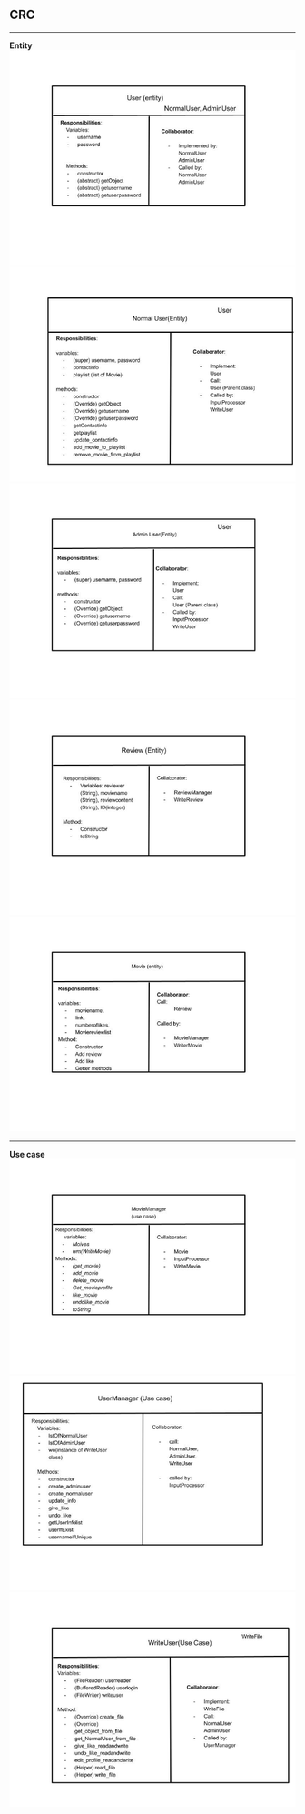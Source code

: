## CRC
****
**Entity**
![User CRC](https://github.com/CSC207-UofT/course-project-team-28/blob/main/src/CRCCards/usercrc.jpeg)
![Normal User CRC](https://github.com/CSC207-UofT/course-project-team-28/blob/main/src/CRCCards/normalusercrc.jpeg)
![Admin User CRC](https://github.com/CSC207-UofT/course-project-team-28/blob/main/src/CRCCards/adminusercrc.jpeg)
![Review CRC](https://github.com/CSC207-UofT/course-project-team-28/blob/main/src/CRCCards/reviewcrc.jpeg)
![Movie CRC](https://github.com/CSC207-UofT/course-project-team-28/blob/main/src/CRCCards/moviecrc.jpeg)
****
**Use case**
![Movie Manager CRC](https://github.com/CSC207-UofT/course-project-team-28/blob/main/src/CRCCards/moviemanagercrc.jpeg)
![User Manager CRC](https://github.com/CSC207-UofT/course-project-team-28/blob/main/src/CRCCards/usermanagercrc.jpeg)
![Write User CRC](https://github.com/CSC207-UofT/course-project-team-28/blob/main/src/CRCCards/writeusercrc.jpeg)
